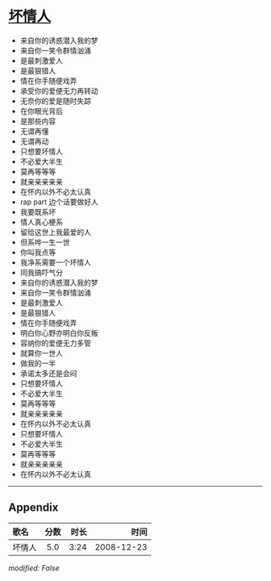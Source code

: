 # [坏情人](https://music.163.com/song?id=30569086)

* 来自你的诱惑潜入我的梦
* 来自你一笑令群情汹涌
* 是最刺激爱人
* 是最狠猎人
* 情在你手随便戏弄
* 承受你的爱便无力再转动
* 无奈你的爱是随时失踪
* 在你眼光背后
* 是那些内容
* 无谓再懂
* 无谓再动
* 只想要坏情人
* 不必爱大半生
* 莫再等等等
* 就亲亲亲亲亲
* 在怀内以外不必太认真
* rap part 边个话要做好人
* 我要既系坏
* 情人真心梗系
* 留给这世上我最爱的人
* 但系哗一生一世
* 你叫我点等
* 我净系需要一个坏情人
* 同我搞吓气分
* 来自你的诱惑潜入我的梦
* 来自你一笑令群情汹涌
* 是最刺激爱人
* 是最狠猎人
* 情在你手随便戏弄
* 明白你心野亦明白你反叛
* 容纳你的爱便无力多管
* 就算你一世人
* 做我的一半
* 承诺太多还是会闷
* 只想要坏情人
* 不必爱大半生
* 莫再等等等
* 就亲亲亲亲亲
* 在怀内以外不必太认真
* 只想要坏情人
* 不必爱大半生
* 莫再等等等
* 就亲亲亲亲亲
* 在怀内以外不必太认真


---

## Appendix

|歌名|分数|时长|时间|
|:---|:---:|---:|---:|
|坏情人|5.0|3:24|2008-12-23

*modified: False*